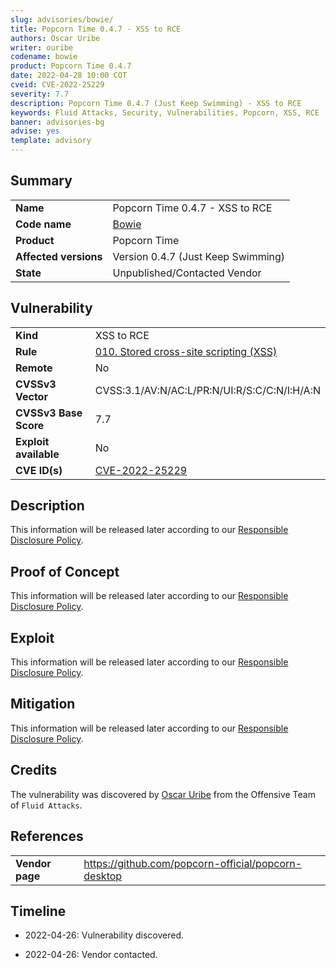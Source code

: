 ```yaml
---
slug: advisories/bowie/
title: Popcorn Time 0.4.7 - XSS to RCE
authors: Oscar Uribe
writer: ouribe
codename: bowie
product: Popcorn Time 0.4.7
date: 2022-04-28 10:00 COT
cveid: CVE-2022-25229
severity: 7.7
description: Popcorn Time 0.4.7 (Just Keep Swimming) - XSS to RCE
keywords: Fluid Attacks, Security, Vulnerabilities, Popcorn, XSS, RCE
banner: advisories-bg
advise: yes
template: advisory
---
```


## Summary

|                         |                                                            |
|-------------------------|------------------------------------------------------------|
| **Name**                | Popcorn Time 0.4.7 - XSS to RCE                            |
| **Code name**           | [Bowie](https://en.wikipedia.org/wiki/David_Bowie)         |
| **Product**             | Popcorn Time                                               |
| **Affected versions**   | Version 0.4.7 (Just Keep Swimming)                         |
| **State**               | Unpublished/Contacted Vendor                               |

## Vulnerability

|                       |                                                                                    |
|-----------------------|------------------------------------------------------------------------------------|
| **Kind**              | XSS to RCE                                                                         |
| **Rule**              | [010. Stored cross-site scripting (XSS)](https://docs.fluidattacks.com/criteria/vulnerabilities/010)   |
| **Remote**            | No                                                                                |
| **CVSSv3 Vector**     | CVSS:3.1/AV:N/AC:L/PR:N/UI:R/S:C/C:N/I:H/A:N                                       |
| **CVSSv3 Base Score** | 7.7                                                                                |
| **Exploit available** | No                                                                                 |
| **CVE ID(s)**         | [CVE-2022-25229](https://cve.mitre.org/cgi-bin/cvename.cgi?name=CVE-2022-25229)                                                    |

## Description

This information will be released later according to our
[Responsible Disclosure Policy](../policy/).

## Proof of Concept

This information will be released later according to our
[Responsible Disclosure Policy](../policy/).

## Exploit

This information will be released later according to our
[Responsible Disclosure Policy](../policy/).

## Mitigation

This information will be released later according to our
[Responsible Disclosure Policy](../policy/).

## Credits

The vulnerability was discovered by [Oscar
Uribe](https://co.linkedin.com/in/oscar-uribe-londo%C3%B1o-0b6534155) from the Offensive
Team of  `Fluid Attacks`.

## References

|                     |                                                                     |
|---------------------|---------------------------------------------------------------------|
| **Vendor page**     | <https://github.com/popcorn-official/popcorn-desktop>               |

## Timeline

- 2022-04-26: Vulnerability discovered.

- 2022-04-26: Vendor contacted.